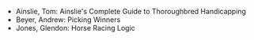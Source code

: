 * Ainslie, Tom: Ainslie's Complete Guide to Thoroughbred Handicapping
* Beyer, Andrew: Picking Winners
* Jones, Glendon: Horse Racing Logic
